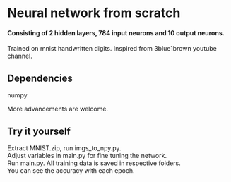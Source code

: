 
# Neural network from scratch
#### Consisting of 2 hidden layers, 784 input neurons and 10 output neurons.
Trained on mnist handwritten digits. Inspired from 3blue1brown youtube channel.

## Dependencies
numpy

More advancements are welcome.

## Try it yourself
Extract MNIST.zip, run imgs_to_npy.py.</br>
Adjust variables in main.py for fine tuning the network.</br>
Run main.py. All training data is saved in respective folders.</br>
You can see the accuracy with each epoch.
